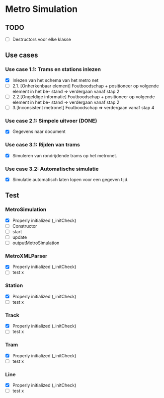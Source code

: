 # Metro Simulation

## TODO
- [ ] Destructors voor elke klasse

## Use cases
### Use case 1.1: Trams en stations inlezen
- [x] Inlezen van het schema van het metro net
- [ ] 2.1. [Onherkenbaar element] Foutboodschap + positioneer op volgende element in het be- stand ⇒ verdergaan vanaf stap 2
- [ ] 2.2.[Ongeldige informatie] Foutboodschap + positioneer op volgende element in het be- stand ⇒ verdergaan vanaf stap 2
- [ ] 3.[Inconsistent metronet] Foutboodschap ⇒ verdergaan vanaf stap 4

### Use case 2.1: Simpele uitvoer (DONE)
- [x] Gegevens naar document 
### Use case 3.1: Rijden van trams
- [x] Simuleren van rondrijdende trams op het metronet.
### Use case 3.2: Automatische simulatie
- [x] Simulatie automatisch laten lopen voor een gegeven tijd.



## Test
### MetroSimulation
- [x] Properly initialized (_initCheck)
- [ ] Constructor
- [ ] start
- [ ] update
- [ ] outputMetroSimulation
### MetroXMLParser
- [x] Properly initialized (_initCheck)
- [ ] test x
### Station
- [x] Properly initialized (_initCheck)
- [ ] test x
### Track
- [x] Properly initialized (_initCheck)
- [ ] test x
### Tram
- [x] Properly initialized (_initCheck)
- [ ] test x
### Line
- [x] Properly initialized (_initCheck)
- [ ] test x
